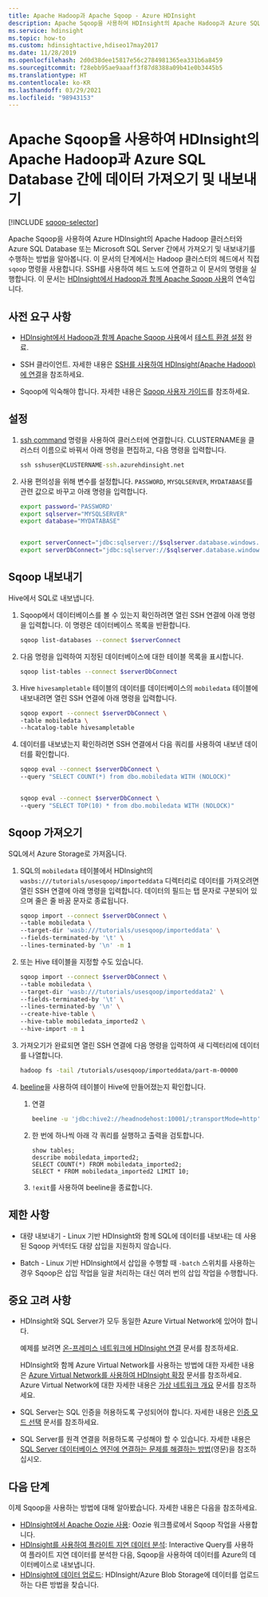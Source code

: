 ```yaml
---
title: Apache Hadoop과 Apache Sqoop - Azure HDInsight
description: Apache Sqoop을 사용하여 HDInsight의 Apache Hadoop과 Azure SQL Database 간에 가져오기 및 내보내기를 수행하는 방법을 알아봅니다.
ms.service: hdinsight
ms.topic: how-to
ms.custom: hdinsightactive,hdiseo17may2017
ms.date: 11/28/2019
ms.openlocfilehash: 2d0d38dee15817e56c2784981365ea331b6a8459
ms.sourcegitcommit: f28ebb95ae9aaaff3f87d8388a09b41e0b3445b5
ms.translationtype: HT
ms.contentlocale: ko-KR
ms.lasthandoff: 03/29/2021
ms.locfileid: "98943153"
---
```

# <a name="use-apache-sqoop-to-import-and-export-data-between-apache-hadoop-on-hdinsight-and-azure-sql-database"></a>Apache Sqoop을 사용하여 HDInsight의 Apache Hadoop과 Azure SQL Database 간에 데이터 가져오기 및 내보내기

[!INCLUDE [sqoop-selector](../../../includes/hdinsight-selector-use-sqoop.md)]

Apache Sqoop을 사용하여 Azure HDInsight의 Apache Hadoop 클러스터와 Azure SQL Database 또는 Microsoft SQL Server 간에서 가져오기 및 내보내기를 수행하는 방법을 알아봅니다. 이 문서의 단계에서는 Hadoop 클러스터의 헤드에서 직접 `sqoop` 명령을 사용합니다. SSH를 사용하여 헤드 노드에 연결하고 이 문서의 명령을 실행합니다. 이 문서는 [HDInsight에서 Hadoop과 함께 Apache Sqoop 사용](./hdinsight-use-sqoop.md)의 연속입니다.

## <a name="prerequisites"></a>사전 요구 사항

* [HDInsight에서 Hadoop과 함께 Apache Sqoop 사용](./hdinsight-use-sqoop.md)에서 [테스트 환경 설정](./hdinsight-use-sqoop.md#create-cluster-and-sql-database) 완료.

* SSH 클라이언트. 자세한 내용은 [SSH를 사용하여 HDInsight(Apache Hadoop)에 연결](../hdinsight-hadoop-linux-use-ssh-unix.md)을 참조하세요.

* Sqoop에 익숙해야 합니다. 자세한 내용은 [Sqoop 사용자 가이드](https://sqoop.apache.org/docs/1.4.7/SqoopUserGuide.html)를 참조하세요.

## <a name="set-up"></a>설정

1. [ssh command](../hdinsight-hadoop-linux-use-ssh-unix.md) 명령을 사용하여 클러스터에 연결합니다. CLUSTERNAME을 클러스터 이름으로 바꿔서 아래 명령을 편집하고, 다음 명령을 입력합니다.

    ```cmd
    ssh sshuser@CLUSTERNAME-ssh.azurehdinsight.net
    ```

1. 사용 편의성을 위해 변수를 설정합니다. `PASSWORD`, `MYSQLSERVER`, `MYDATABASE`를 관련 값으로 바꾸고 아래 명령을 입력합니다.

    ```bash
    export password='PASSWORD'
    export sqlserver="MYSQLSERVER"
    export database="MYDATABASE"


    export serverConnect="jdbc:sqlserver://$sqlserver.database.windows.net:1433;user=sqluser;password=$password"
    export serverDbConnect="jdbc:sqlserver://$sqlserver.database.windows.net:1433;user=sqluser;password=$password;database=$database"
    ```

## <a name="sqoop-export"></a>Sqoop 내보내기

Hive에서 SQL로 내보냅니다.

1. Sqoop에서 데이터베이스를 볼 수 있는지 확인하려면 열린 SSH 연결에 아래 명령을 입력합니다. 이 명령은 데이터베이스 목록을 반환합니다.

    ```bash
    sqoop list-databases --connect $serverConnect
    ```

1. 다음 명령을 입력하여 지정된 데이터베이스에 대한 테이블 목록을 표시합니다.

    ```bash
    sqoop list-tables --connect $serverDbConnect
    ```

1. Hive `hivesampletable` 테이블의 데이터를 데이터베이스의 `mobiledata` 테이블에 내보내려면 열린 SSH 연결에 아래 명령을 입력합니다.

    ```bash
    sqoop export --connect $serverDbConnect \
    -table mobiledata \
    --hcatalog-table hivesampletable
    ```

1. 데이터를 내보냈는지 확인하려면 SSH 연결에서 다음 쿼리를 사용하여 내보낸 데이터를 확인합니다.

    ```bash
    sqoop eval --connect $serverDbConnect \
    --query "SELECT COUNT(*) from dbo.mobiledata WITH (NOLOCK)"


    sqoop eval --connect $serverDbConnect \
    --query "SELECT TOP(10) * from dbo.mobiledata WITH (NOLOCK)"
    ```

## <a name="sqoop-import"></a>Sqoop 가져오기

SQL에서 Azure Storage로 가져옵니다.

1. SQL의 `mobiledata` 테이블에서 HDInsight의 `wasbs:///tutorials/usesqoop/importeddata` 디렉터리로 데이터를 가져오려면 열린 SSH 연결에 아래 명령을 입력합니다. 데이터의 필드는 탭 문자로 구분되어 있으며 줄은 줄 바꿈 문자로 종료됩니다.

    ```bash
    sqoop import --connect $serverDbConnect \
    --table mobiledata \
    --target-dir 'wasb:///tutorials/usesqoop/importeddata' \
    --fields-terminated-by '\t' \
    --lines-terminated-by '\n' -m 1
    ```

1. 또는 Hive 테이블을 지정할 수도 있습니다.

    ```bash
    sqoop import --connect $serverDbConnect \
    --table mobiledata \
    --target-dir 'wasb:///tutorials/usesqoop/importeddata2' \
    --fields-terminated-by '\t' \
    --lines-terminated-by '\n' \
    --create-hive-table \
    --hive-table mobiledata_imported2 \
    --hive-import -m 1
    ```

1. 가져오기가 완료되면 열린 SSH 연결에 다음 명령을 입력하여 새 디렉터리에 데이터를 나열합니다.

    ```bash
    hadoop fs -tail /tutorials/usesqoop/importeddata/part-m-00000
    ```

1. [beeline](./apache-hadoop-use-hive-beeline.md)을 사용하여 테이블이 Hive에 만들어졌는지 확인합니다.

    1. 연결

        ```bash
        beeline -u 'jdbc:hive2://headnodehost:10001/;transportMode=http'
        ```

    1. 한 번에 하나씩 아래 각 쿼리를 실행하고 출력을 검토합니다.

        ```hql
        show tables;
        describe mobiledata_imported2;
        SELECT COUNT(*) FROM mobiledata_imported2;
        SELECT * FROM mobiledata_imported2 LIMIT 10;
        ```

    1. `!exit`를 사용하여 beeline을 종료합니다.

## <a name="limitations"></a>제한 사항

* 대량 내보내기 - Linux 기반 HDInsight와 함께 SQL에 데이터를 내보내는 데 사용된 Sqoop 커넥터도 대량 삽입을 지원하지 않습니다.

* Batch - Linux 기반 HDInsight에서 삽입을 수행할 때 `-batch` 스위치를 사용하는 경우 Sqoop은 삽입 작업을 일괄 처리하는 대신 여러 번의 삽입 작업을 수행합니다.

## <a name="important-considerations"></a>중요 고려 사항

* HDInsight와 SQL Server가 모두 동일한 Azure Virtual Network에 있어야 합니다.

    예제를 보려면 [온-프레미스 네트워크에 HDInsight 연결](./../connect-on-premises-network.md) 문서를 참조하세요.

    HDInsight와 함께 Azure Virtual Network를 사용하는 방법에 대한 자세한 내용은 [Azure Virtual Network를 사용하여 HDInsight 확장](../hdinsight-plan-virtual-network-deployment.md) 문서를 참조하세요. Azure Virtual Network에 대한 자세한 내용은 [가상 네트워크 개요](../../virtual-network/virtual-networks-overview.md) 문서를 참조하세요.

* SQL Server는 SQL 인증을 허용하도록 구성되어야 합니다. 자세한 내용은 [인증 모드 선택](/sql/relational-databases/security/choose-an-authentication-mode) 문서를 참조하세요.

* SQL Server를 원격 연결을 허용하도록 구성해야 할 수 있습니다. 자세한 내용은 [SQL Server 데이터베이스 엔진에 연결하는 문제를 해결하는 방법](https://social.technet.microsoft.com/wiki/contents/articles/2102.how-to-troubleshoot-connecting-to-the-sql-server-database-engine.aspx)(영문)을 참조하십시오.

## <a name="next-steps"></a>다음 단계

이제 Sqoop을 사용하는 방법에 대해 알아봤습니다. 자세한 내용은 다음을 참조하세요.

* [HDInsight에서 Apache Oozie 사용](../hdinsight-use-oozie-linux-mac.md): Oozie 워크플로에서 Sqoop 작업을 사용합니다.
* [HDInsight를 사용하여 플라이트 지연 데이터 분석](../interactive-query/interactive-query-tutorial-analyze-flight-data.md): Interactive Query를 사용하여 플라이트 지연 데이터를 분석한 다음, Sqoop을 사용하여 데이터를 Azure의 데이터베이스로 내보냅니다.
* [HDInsight에 데이터 업로드](../hdinsight-upload-data.md): HDInsight/Azure Blob Storage에 데이터를 업로드하는 다른 방법을 찾습니다.